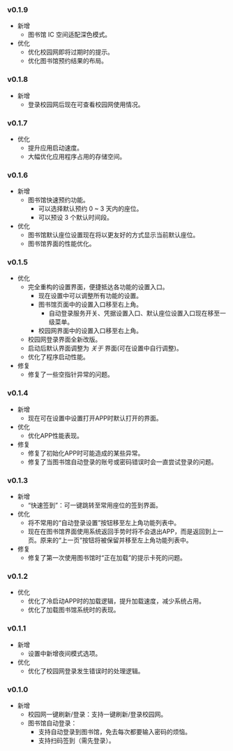 ### v0.1.9

- 新增
  - 图书馆 IC 空间适配深色模式。
- 优化
  - 优化校园网即将过期时的提示。
  - 优化图书馆预约结果的布局。

### v0.1.8

- 新增
  - 登录校园网后现在可查看校园网使用情况。

### v0.1.7

- 优化
  - 提升应用启动速度。
  - 大幅优化应用程序占用的存储空间。

### v0.1.6

- 新增
  - 图书馆快速预约功能。
    - 可以选择默认预约 0 ~ 3 天内的座位。
    - 可以预设 3 个默认时间段。
- 优化
  - 图书馆默认座位设置现在将以更友好的方式显示当前默认座位。
  - 图书馆界面的性能优化。

### v0.1.5

- 优化
  - 完全重构的设置界面，便捷抵达各功能的设置入口。
    - 现在设置中可以调整所有功能的设置。
    - 图书馆页面中的设置入口移至右上角。
      - 自动登录服务开关、凭据设置入口、默认座位设置入口现在移至一级菜单。
    - 校园网界面中的设置入口移至右上角。
  - 校园网登录界面全新改版。
  - 启动后默认界面调整为 *关于* 界面(可在设置中自行调整)。
  - 优化了程序启动性能。
- 修复
  - 修复了一些空指针异常的问题。

### v0.1.4

- 新增
  - 现在可在设置中设置打开APP时默认打开的界面。
- 优化
  - 优化APP性能表现。
- 修复
  - 修复了初始化APP时可能造成的某些异常。
  - 修复了当图书馆自动登录的账号或密码错误时会一直尝试登录的问题。

### v0.1.3

- 新增
  - “快速签到”：可一键跳转至常用座位的签到界面。
- 优化
  - 将不常用的“自动登录设置”按钮移至左上角功能列表中。
  - 现在在图书馆界面使用系统返回手势时将不会退出APP，而是返回到上一页。原来的“上一页”按钮将被保留并移至左上角功能列表中。
- 修复
  - 修复了第一次使用图书馆时“正在加载”的提示卡死的问题。

### v0.1.2

- 优化
  - 优化了冷启动APP时的加载逻辑，提升加载速度，减少系统占用。
  - 优化了加载图书馆系统时的表现。

### v0.1.1
    
- 新增
  - 设置中新增夜间模式选项。
- 优化
  - 优化了校园网登录发生错误时的处理逻辑。

### v0.1.0

- 新增
  - 校园网一键刷新/登录：支持一键刷新/登录校园网。
  - 图书馆自动登录：
    - 支持自动登录到图书馆，免去每次都要输入密码的烦恼。
    - 支持扫码签到（需先登录）。